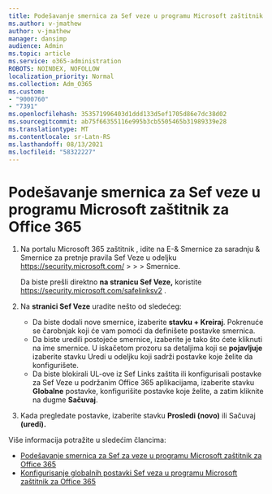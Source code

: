```yaml
---
title: Podešavanje smernica za Sef veze u programu Microsoft zaštitnik za Office 365
ms.author: v-jmathew
author: v-jmathew
manager: dansimp
audience: Admin
ms.topic: article
ms.service: o365-administration
ROBOTS: NOINDEX, NOFOLLOW
localization_priority: Normal
ms.collection: Adm_O365
ms.custom:
- "9000760"
- "7391"
ms.openlocfilehash: 353571996403d1ddd133d5ef1705d86e7dc38d02
ms.sourcegitcommit: ab75f66355116e995b3cb5505465b31989339e28
ms.translationtype: MT
ms.contentlocale: sr-Latn-RS
ms.lasthandoff: 08/13/2021
ms.locfileid: "58322227"
---
```

# <a name="set-up-safe-link-policies-in-microsoft-defender-for-office-365"></a>Podešavanje smernica za Sef veze u programu Microsoft zaštitnik za Office 365

1. Na portalu Microsoft 365 zaštitnik , idite na E-& Smernice za saradnju & Smernice za pretnje pravila Sef Veze u odeljku <https://security.microsoft.com/>  \>  \>  \>  Smernice. 

   Da biste prešli direktno **na stranicu Sef Veze,** koristite <https://security.microsoft.com/safelinksv2> .

2. Na **stranici Sef Veze** uradite nešto od sledećeg:
   - Da biste dodali nove smernice, izaberite **stavku + Kreiraj**. Pokrenuće se čarobnjak koji će vam pomoći da definišete postavke smernica.
   - Da biste uredili postojeće smernice, izaberite je tako što ćete kliknuti na ime smernice. U iskačetom prozoru sa detaljima koji se **pojavljuje** izaberite stavku Uredi u odeljku koji sadrži postavke koje želite da konfigurišete.
   - Da biste blokirali UL-ove iz Sef Links zaštita ili konfigurisali postavke za Sef Veze u podržanim Office 365 aplikacijama, izaberite stavku **Globalne** postavke, konfigurišite postavke koje želite, a zatim kliknite na dugme **Sačuvaj**.

3. Kada pregledate postavke, izaberite stavku **Prosledi (novo)** ili Sačuvaj **(uredi).**

Više informacija potražite u sledećim člancima:

- [Podešavanje smernica za Sef za veze u programu Microsoft zaštitnik za Office 365](https://docs.microsoft.com/microsoft-365/security/office-365-security/set-up-safe-links-policies)
- [Konfigurisanje globalnih postavki Sef veza u programu Microsoft zaštitnik za Office 365](https://docs.microsoft.com/microsoft-365/security/office-365-security/configure-global-settings-for-safe-links)
